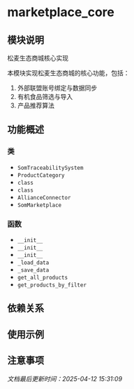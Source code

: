 # marketplace_core

## 模块说明
松麦生态商城核心实现

本模块实现松麦生态商城的核心功能，包括：
1. 外部联盟账号绑定与数据同步
2. 有机食品筛选与导入
3. 产品推荐算法

## 功能概述

### 类

- `SomTraceabilitySystem`
- `ProductCategory`
- `class`
- `class`
- `AllianceConnector`
- `SomMarketplace`

### 函数

- `__init__`
- `__init__`
- `__init__`
- `_load_data`
- `_save_data`
- `get_all_products`
- `get_products_by_filter`

## 依赖关系

## 使用示例

## 注意事项

*文档最后更新时间：2025-04-12 15:31:09*